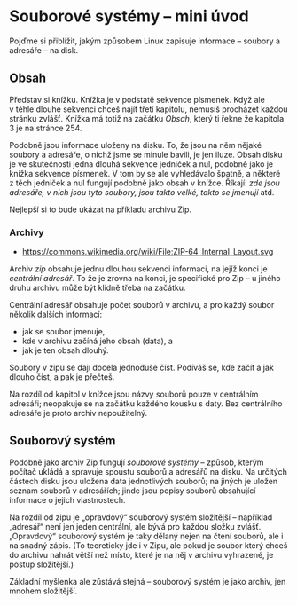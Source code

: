 # Souborové systémy – mini úvod

Pojďme si přiblížit, jakým způsobem Linux zapisuje informace – soubory
a adresáře – na disk.

## Obsah

Představ si knížku. Knížka je v podstatě sekvence písmenek.
Když ale v téhle dlouhé sekvenci chceš najít třetí kapitolu,
nemusíš procházet každou stránku zvlášť.
Knížka má totiž na začátku *Obsah*, který ti řekne že kapitola 3 je na stránce 254.

Podobně jsou informace uloženy na disku.
To, že jsou na něm nějaké soubory a adresáře, o nichž jsme se minule bavili, je jen iluze.
Obsah disku je ve skutečnosti jedna dlouhá sekvence jedniček a nul,
podobně jako je knížka sekvence písmenek.
V tom by se ale vyhledávalo špatně,
a některé z těch jedniček a nul fungují podobně jako obsah v knížce.
Říkají: *zde jsou adresáře, v nich jsou tyto soubory, jsou takto velké, takto se jmenují* atd.

Nejlepší si to bude ukázat na příkladu archivu Zip.


### Archivy

- https://commons.wikimedia.org/wiki/File:ZIP-64_Internal_Layout.svg

Archiv *zip* obsahuje jednu dlouhou sekvenci informaci,
na jejíž konci je *centrální adresář*.
To že je zrovna na konci, je specifické pro Zip – u jiného druhu archivu
může být klidně třeba na začátku.

Centrální adresář obsahuje počet souborů v archivu,
a pro každý soubor několik dalších informací:

* jak se soubor jmenuje,
* kde v archivu začíná jeho obsah (data), a
* jak je ten obsah dlouhý.

Soubory v zipu se dají docela jednoduše číst.
Podíváš se, kde začít a jak dlouho číst, a pak je přečteš.

Na rozdíl od kapitol v knížce jsou názvy souborů pouze v centrálním adresáři;
neopakuje se na začátku každého kousku s daty.
Bez centrálního adresáře je proto archiv nepoužitelný.


## Souborový systém

Podobně jako archiv Zip fungují *souborové systémy* – způsob,
kterým počítač ukládá a spravuje spoustu souborů a adresářů na disku.
Na určitých částech disku jsou uložena data jednotlivých souborů;
na jiných je uložen seznam souborů v adresářích;
jinde jsou popisy souborů obsahující informace o jejich vlastnostech.

Na rozdíl od zipu je „opravdový“ souborový systém složitější – například
„adresář“ není jen jeden centrální, ale bývá pro každou složku zvlášť.
„Opravdový“ souborový systém je taky dělaný nejen na čtení souborů,
ale i na snadný zápis.
(To teoreticky jde i v Zipu, ale pokud je soubor který
chceš do archivu nahrát větší než místo, které je na něj v archivu vyhrazené,
je postup složitější.)

Základní myšlenka ale zůstává stejná – souborový systém je jako archiv,
jen mnohem složitější.
